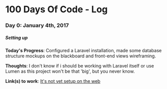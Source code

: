 # 100 Days Of Code - Log

### Day 0: January 4th, 2017
##### Setting up

**Today's Progress**: Configured a Laravel installation, made some database structure mockups on the blackboard and front-end views wireframing.

**Thoughts**: I don't know if i should be working with Laravel itself or use Lumen as this project won't be that 'big', but you never know.

**Link(s) to work**: [It's not yet setup on the web](http://kbono.xyz/brackets)
